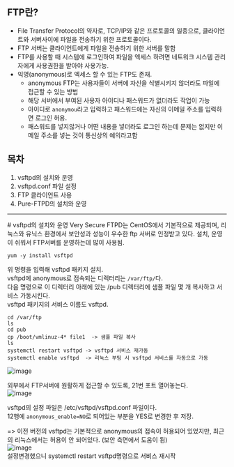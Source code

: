 ## FTP란?
* File Transfer Protocol의 약자로, TCP/IP와 같은 프로토콜의 일종으로, 클라이언트와 서버사이에 파일을 전송하기 위한 프로토콜이다.  
* FTP 서버는 클라이언트에게 파일을 전송하기 위한 서버를 말함
* FTP를 사용할 때 시스템에 로그인하여 파일을 엑세스 하려면 네트워크 시스템 관리자에게 사용권한을 받아야 사용가능.
* 익명(anonymous)로 엑세스 할 수 있는 FTP도 존재.
    * anonymous FTP는 사용자들이 서버에 자신을 식별시키지 않더라도 파일에 접근할 수 있는 방법
    * 해당 서버에서 부여된 사용자 아이디나 패스워드가 없더라도 작업이 가능
    * 아이디로 `anonymou`라고 입력하고 패스워드에는 자신의 이메일 주소를 입력하면 로그인 허용.
    * 패스워드를 넣지않거나 어떤 내용을 넣더라도 로그인 하는데 문제는 없지만 이메일 주소를 넣는 것이 통신상의 예의라고함



## 목차
1. vsftpd의 설치와 운영
2. vsftpd.conf 파일 설정
3. FTP 클라이언트 사용
4. Pure-FTPD의 설치와 운영

<hr>
# vsftpd의 설치와 운영
Very Secure FTPD는 CentOS에서 기본적으로 제공되며, 리눅스와 유닉스 환경에서 보안성과 성능이 우수한 ftp 서버로 인정받고 있다.  
설치, 운영이 쉬워서 FTP서버를 운영하는데 많이 사용됨.  

```
yum -y install vsftpd
```  
위 명령을 입력해 vsftpd 패키지 설치.  
vsftpd에 anonymous로 접속되는 디렉터리는 `/var/ftp/`다.  
다음 명령으로 이 디렉터리 아래에 있는 /pub 디렉터리에 샘플 파일 몇 개 복사하고 서비스 가동시킨다.  
vsftpd 패키지의 서비스 이름도  vsftpd.  

```
cd /var/ftp
ls
cd pub
cp /boot/vmlinuz-4* file1  -> 샘플 파일 복사
ls
systemctl restart vsftpd -> vsftpd 서비스 재가동
systemctl enable vsftpd  -> 리눅스 부팅 시 vsftpd 서비스를 자동으로 가동 
```  

![image](https://user-images.githubusercontent.com/67637716/194819949-b9231f76-7709-430c-b06d-a23debfabc65.png)  

외부에서 FTP서버에 원활하게 접근할 수 있도록, 21번 포트 열어놓는다.  
![image](https://user-images.githubusercontent.com/67637716/194820049-ca74d7fa-0aab-4dd5-9211-d4334c168b66.png)  

vsftpd의 설정 파일은 /etc/vsftpd/vsftpd.conf 파일이다.  
12행에 `anonymous_enable=NO`로 되어있는 부분을 YES로 변경한 후 저장.  

=> 이전 버전의 vsftpd는 기본적으로 anonymous의 접속이 허용되어 있었지만, 최근의 리눅스에서는 허용이 안 되어있다. (보안 측면에서 도움이 됨)  
![image](https://user-images.githubusercontent.com/67637716/194820356-c8ff21a1-83b3-48c7-82da-828db7aadaf8.png)  
설정변경했으니 systemctl restart vsftpd명령으로 서비스 재시작  










